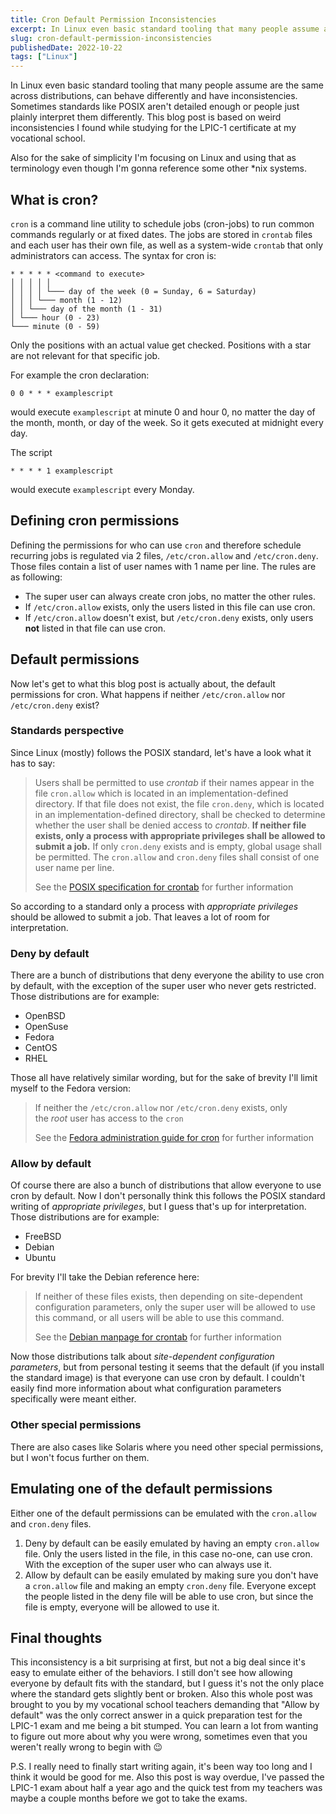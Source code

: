 ```yaml
---
title: Cron Default Permission Inconsistencies
excerpt: In Linux even basic standard tooling that many people assume are the same across distributions, can behave differently and have inconsistencies.
slug: cron-default-permission-inconsistencies
publishedDate: 2022-10-22
tags: ["Linux"]
---
```


In Linux even basic standard tooling that many people assume are the same across distributions, can behave differently and have inconsistencies. Sometimes standards like POSIX aren't detailed enough or people just plainly interpret them differently. This blog post is based on weird inconsistencies I found while studying for the LPIC-1 certificate at my vocational school.

Also for the sake of simplicity I'm focusing on Linux and using that as terminology even though I'm gonna reference some other \*nix systems.

## What is cron?

`cron` is a command line utility to schedule jobs (cron-jobs) to run common commands regularly or at fixed dates. The jobs are stored in `crontab` files and each user has their own file, as well as a system-wide `crontab` that only administrators can access. The syntax for cron is:

```cron title="cron"
* * * * * <command to execute>
│ │ │ │ │
│ │ │ │ └─── day of the week (0 = Sunday, 6 = Saturday)
│ │ │ └─── month (1 - 12)
│ │ └─── day of the month (1 - 31)
│ └─── hour (0 - 23)
└─── minute (0 - 59)
```

Only the positions with an actual value get checked. Positions with a star are not relevant for that specific job.

For example the cron declaration:

```cron title="cron"
0 0 * * * examplescript
```

would execute `examplescript` at minute 0 and hour 0, no matter the day of the month, month, or day of the week. So it gets executed at midnight every day.

The script

```cron title="cron"
* * * * 1 examplescript
```

would execute `examplescript` every Monday.

## Defining cron permissions

Defining the permissions for who can use `cron` and therefore schedule recurring jobs is regulated via 2 files, `/etc/cron.allow` and `/etc/cron.deny`. Those files contain a list of user names with 1 name per line. The rules are as following:

- The super user can always create cron jobs, no matter the other rules.
- If `/etc/cron.allow` exists, only the users listed in this file can use cron.
- If `/etc/cron.allow` doesn't exist, but `/etc/cron.deny` exists, only users **not** listed in that file can use cron.

## Default permissions

Now let's get to what this blog post is actually about, the default permissions for cron. What happens if neither `/etc/cron.allow` nor `/etc/cron.deny` exist?

### Standards perspective

Since Linux (mostly) follows the POSIX standard, let's have a look what it has to say:

> Users shall be permitted to use *crontab* if their names appear in the file `cron.allow` which is located in an implementation-defined directory. If that file does not exist, the file `cron.deny`, which is located in an implementation-defined directory, shall be checked to determine whether the user shall be denied access to *crontab*. **If neither file exists, only a process with appropriate privileges shall be allowed to submit a job.** If only `cron.deny` exists and is empty, global usage shall be permitted. The `cron.allow` and `cron.deny` files shall consist of one user name per line.
>
>See the [POSIX specification for crontab](https://pubs.opengroup.org/onlinepubs/9699919799/utilities/crontab.html) for further information

So according to a standard only a process with *appropriate privileges* should be allowed to submit a job. That leaves a lot of room for interpretation.

### Deny by default

There are a bunch of distributions that deny everyone the ability to use cron by default, with the exception of the super user who never gets restricted. Those distributions are for example:

- OpenBSD
- OpenSuse
- Fedora
- CentOS
- RHEL

Those all have relatively similar wording, but for the sake of brevity I'll limit myself to the Fedora version:

> If neither the `/etc/cron.allow` nor `/etc/cron.deny` exists, only the *root* user has access to the `cron`
>
> See the [Fedora administration guide for cron](https://fedoraproject.org/wiki/Administration_Guide_Draft/Cron) for further information

### Allow by default

Of course there are also a bunch of distributions that allow everyone to use cron by default. Now I don't personally think this follows the POSIX standard writing of *appropriate privileges*, but I guess that's up for interpretation. Those distributions are for example:

- FreeBSD
- Debian
- Ubuntu

For brevity I'll take the Debian reference here:

> If neither of these files exists, then depending on site-dependent configuration parameters, only the super user will be allowed to use this command, or all users will be able to use this command.
>
> See the [Debian manpage for crontab](https://manpages.debian.org/buster/cron/crontab.1.en.html) for further information

Now those distributions talk about *site-dependent configuration parameters*, but from personal testing it seems that the default (if you install the standard image) is that everyone can use cron by default. I couldn't easily find more information about what configuration parameters specifically were meant either.

### Other special permissions

There are also cases like Solaris where you need other special permissions, but I won't focus further on them.

## Emulating one of the default permissions

Either one of the default permissions can be emulated with the `cron.allow` and `cron.deny` files.

1. Deny by default can be easily emulated by having an empty `cron.allow` file. Only the users listed in the file, in this case no-one, can use cron. With the exception of the super user who can always use it.
2. Allow by default can be easily emulated by making sure you don't have a `cron.allow` file and making an empty `cron.deny` file. Everyone except the people listed in the deny file will be able to use cron, but since the file is empty, everyone will be allowed to use it.

## Final thoughts

This inconsistency is a bit surprising at first, but not a big deal since it's easy to emulate either of the behaviors. I still don't see how allowing everyone by default fits with the standard, but I guess it's not the only place where the standard gets slightly bent or broken. Also this whole post was brought to you by my vocational school teachers demanding that "Allow by default" was the only correct answer in a quick preparation test for the LPIC-1 exam and me being a bit stumped. You can learn a lot from wanting to figure out more about why you were wrong, sometimes even that you weren't really wrong to begin with 😉

P.S. I really need to finally start writing again, it's been way too long and I think it would be good for me. Also this post is way overdue, I've passed the LPIC-1 exam about half a year ago and the quick test from my teachers was maybe a couple months before we got to take the exams.
